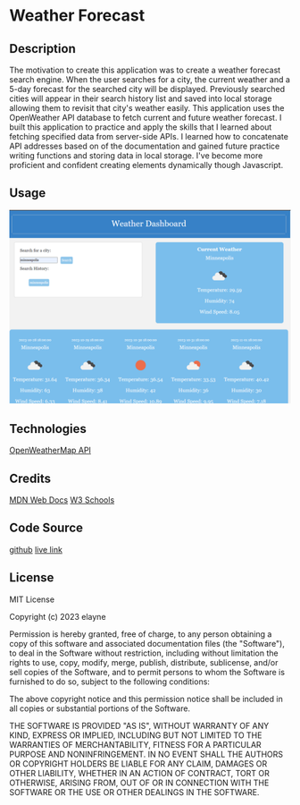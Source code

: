 # Weather Forecast

## Description
The motivation to create this application was to create a weather forecast search engine.  When the user searches for a city, the current weather and a 5-day forecast for the searched city will be displayed.  Previously searched cities will appear in their search history list and saved into local storage allowing them to revisit that city's weather easily.  This application uses the OpenWeather API database to fetch current and future weather forecast.  I built this application to practice and apply the skills that I learned about fetching specified data from server-side APIs.  I learned how to concatenate API addresses based on of the documentation and gained future practice writing functions and storing data in local storage.  I've become more proficient and confident creating elements dynamically though Javascript.

## Usage
![webpageimage](assets/images/weather-forecast.png)

## Technologies
[OpenWeatherMap API](https://openweathermap.org/api)

## Credits
[MDN Web Docs](https://developer.mozilla.org/en-US/)
[W3 Schools](https://www.w3schools.com/)

## Code Source
[github](https://github.com/ellacheu/weather-forecast)
[live link](https://ellacheu.github.io/weather-forecast/)

## License
MIT License

Copyright (c) 2023 elayne

Permission is hereby granted, free of charge, to any person obtaining a copy of this software and associated documentation files (the "Software"), to deal in the Software without restriction, including without limitation the rights to use, copy, modify, merge, publish, distribute, sublicense, and/or sell copies of the Software, and to permit persons to whom the Software is furnished to do so, subject to the following conditions:

The above copyright notice and this permission notice shall be included in all copies or substantial portions of the Software.

THE SOFTWARE IS PROVIDED "AS IS", WITHOUT WARRANTY OF ANY KIND, EXPRESS OR IMPLIED, INCLUDING BUT NOT LIMITED TO THE WARRANTIES OF MERCHANTABILITY, FITNESS FOR A PARTICULAR PURPOSE AND NONINFRINGEMENT. IN NO EVENT SHALL THE AUTHORS OR COPYRIGHT HOLDERS BE LIABLE FOR ANY CLAIM, DAMAGES OR OTHER LIABILITY, WHETHER IN AN ACTION OF CONTRACT, TORT OR OTHERWISE, ARISING FROM, OUT OF OR IN CONNECTION WITH THE SOFTWARE OR THE USE OR OTHER DEALINGS IN THE SOFTWARE.

